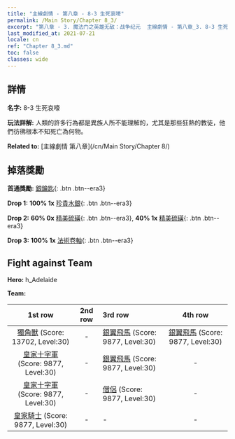 ```yaml
---
title: "主線劇情 - 第八章 - 8-3 生死哀嚎"
permalink: /Main Story/Chapter 8_3/
excerpt: "第八章 - 3. 魔法门之英雄无敌：战争纪元  主線劇情 - 第八章_3. 8-3 生死哀嚎"
last_modified_at: 2021-07-21
locale: cn
ref: "Chapter 8_3.md"
toc: false
classes: wide
---
```


## 詳情

 **名字:** 8-3 生死哀嚎

 **玩法詳解:** 人類的許多行為都是異族人所不能理解的，尤其是那些狂熱的教徒，他們彷彿根本不知死亡為何物。

 **Related to:** [主線劇情 第八章](/cn/Main Story/Chapter 8/)

## 掉落獎勵

 **首通獎勵:** [銀鑰匙](/cn/Items/con_693/){: .btn .btn--era3}

 **Drop 1:** **100% 1x** [珍貴水銀](/cn/Items/mat_28/){: .btn .btn--era3}

 **Drop 2:** **60% 0x** [精美硫磺](/cn/Items/mat_22/){: .btn .btn--era3}, **40% 1x** [精美硫磺](/cn/Items/mat_22/){: .btn .btn--era3}

 **Drop 3:** **100% 1x** [法術卷軸](/cn/Items/con_694/){: .btn .btn--era3}


## Fight against Team
 **Hero:** h_Adelaide

 **Team:**


  | 1st row | 2nd row | 3rd row | 4th row |
  |:----:|:----:|:----|:----:|
  | [獨角獸](/cn/units/Unicorn/) (Score: 13702, Level:30)  | - | [銀翼飛馬](/cn/units/Pegasus/) (Score: 9877, Level:30)  | [銀翼飛馬](/cn/units/Pegasus/) (Score: 9877, Level:30)  |
  | [皇家十字軍](/cn/units/Swordsman/) (Score: 9877, Level:30)  | - | [銀翼飛馬](/cn/units/Pegasus/) (Score: 9877, Level:30)  | - |
  | [皇家十字軍](/cn/units/Swordsman/) (Score: 9877, Level:30)  | - | [僧侶](/cn/units/Monk/) (Score: 9877, Level:30)  | - |
  | [皇家騎士](/cn/units/Cavalier/) (Score: 9877, Level:30)  | - | - | - |


